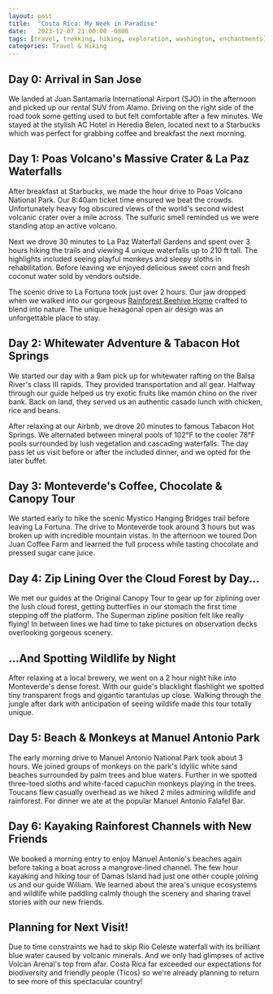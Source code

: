 ```yaml
---
layout: post
title:  "Costa Rica: My Week in Paradise"
date:   2023-12-07 21:00:00 -0800
tags: [travel, trekking, hiking, exploration, washington, enchantments]
categories: Travel & Hiking
---
```


## Day 0: Arrival in San Jose
We landed at Juan Santamaria International Airport (SJO) in the afternoon and picked up our rental SUV from Alamo. Driving on the right side of the road took some getting used to but felt comfortable after a few minutes. We stayed at the stylish AC Hotel in Heredia Belen, located next to a Starbucks which was perfect for grabbing coffee and breakfast the next morning.

## Day 1: Poas Volcano's Massive Crater & La Paz Waterfalls
After breakfast at Starbucks, we made the hour drive to Poas Volcano National Park. Our 8:40am ticket time ensured we beat the crowds. Unfortunately heavy fog obscured views of the world's second widest volcanic crater over a mile across. The sulfuric smell reminded us we were standing atop an active volcano.  

Next we drove 30 minutes to La Paz Waterfall Gardens and spent over 3 hours hiking the trails and viewing 4 unique waterfalls up to 210 ft tall. The highlights included seeing playful monkeys and sleepy sloths in rehabilitation. Before leaving we enjoyed delicious sweet corn and fresh coconut water sold by vendors outside.  

The scenic drive to La Fortuna took just over 2 hours. Our jaw dropped when we walked into our gorgeous [Rainforest Beehive Home](https://www.airbnb.com/rooms/902365718352149376?source_impression_id=p3_1702959295_MeaMQReVnuO%2BRbun) crafted to blend into nature. The unique hexagonal open air design was an unforgettable place to stay.  

## Day 2: Whitewater Adventure & Tabacon Hot Springs  
We started our day with a 9am pick up for whitewater rafting on the Balsa River's class III rapids. They provided transportation and all gear. Halfway through our guide helped us try exotic fruits like mamón chino on the river bank. Back on land, they served us an authentic casado lunch with chicken, rice and beans.   

After relaxing at our Airbnb, we drove 20 minutes to famous Tabacon Hot Springs. We alternated between mineral pools of 102°F to the cooler 78°F pools surrounded by lush vegetation and cascading waterfalls. The day pass let us visit before or after the included dinner, and we opted for the later buffet.  

## Day 3: Monteverde's Coffee, Chocolate & Canopy Tour 
We started early to hike the scenic Mystico Hanging Bridges trail before leaving La Fortuna. The drive to Monteverde took around 3 hours but was broken up with incredible mountain vistas. In the afternoon we toured Don Juan Coffee Farm and learned the full process while tasting chocolate and pressed sugar cane juice.   

## Day 4: Zip Lining Over the Cloud Forest by Day...
We met our guides at the Original Canopy Tour to gear up for ziplining over the lush cloud forest, getting butterflies in our stomach the first time stepping off the platform. The Superman zipline position felt like really flying! In between lines we had time to take pictures on observation decks overlooking gorgeous scenery.  

## ...And Spotting Wildlife by Night
After relaxing at a local brewery, we went on a 2 hour night hike into Monteverde's dense forest. With our guide's blacklight flashlight we spotted tiny transparent frogs and gigantic tarantulas up close. Walking through the jungle after dark with anticipation of seeing wildlife made this tour totally unique.  

## Day 5: Beach & Monkeys at Manuel Antonio Park  
The early morning drive to Manuel Antonio National Park took about 3 hours. We joined groups of monkeys on the park's idyllic white sand beaches surrounded by palm trees and blue waters. Further in we spotted three-toed sloths and white-faced capuchin monkeys playing in the trees. Toucans flew casually overhead as we hiked 2 miles admiring wildlife and rainforest. For dinner we ate at the popular Manuel Antonio Falafel Bar.

## Day 6: Kayaking Rainforest Channels with New Friends
We booked a morning entry to enjoy Manuel Antonio's beaches again before taking a boat across a mangrove-lined channel. The few hour kayaking and hiking tour of Damas Island had just one other couple joining us and our guide William. We learned about the area's unique ecosystems and wildlife while paddling calmly though the scenery and sharing travel stories with our new friends.  

## Planning for Next Visit!
Due to time constraints we had to skip Rio Celeste waterfall with its brilliant blue water caused by volcanic minerals. And we only had glimpses of active Volcan Arenal's top from afar. Costa Rica far exceeded our expectations for biodiversity and friendly people (Ticos) so we're already planning to return to see more of this spectacular country!
